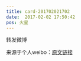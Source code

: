 ```yaml
---
title: card-201702021702
date:  2017-02-02 17:50:42
pos: 火星
---
```

转发微博

来源于个人weibo：[原文链接](https://m.weibo.cn/status/EtGSd06yf?mblogid=EtGSd06yf)